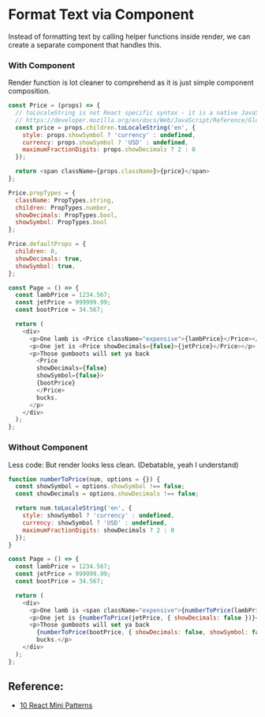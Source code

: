 # Format Text via Component

Instead of formatting text by calling helper functions inside render, we can create a separate component that handles this.

### With Component

Render function is lot cleaner to comprehend as it is just simple component composition.

```javascript
const Price = (props) => {
  // toLocaleString is not React specific syntax - it is a native JavaScript function used fo formatting
  // https://developer.mozilla.org/en/docs/Web/JavaScript/Reference/Global_Objects/Number/toLocaleString
  const price = props.children.toLocaleString('en', {
    style: props.showSymbol ? 'currency' : undefined,
    currency: props.showSymbol ? 'USD' : undefined,
    maximumFractionDigits: props.showDecimals ? 2 : 0
  });

  return <span className={props.className}>{price}</span>
};

Price.propTypes = {
  className: PropTypes.string,
  children: PropTypes.number,
  showDecimals: PropTypes.bool,
  showSymbol: PropTypes.bool
};

Price.defaultProps = {
  children: 0,
  showDecimals: true,
  showSymbol: true,
};

const Page = () => {
  const lambPrice = 1234.567;
  const jetPrice = 999999.99;
  const bootPrice = 34.567;

  return (
    <div>
      <p>One lamb is <Price className="expensive">{lambPrice}</Price></p>
      <p>One jet is <Price showDecimals={false}>{jetPrice}</Price></p>
      <p>Those gumboots will set ya back
        <Price
        showDecimals={false}
        showSymbol={false}>
        {bootPrice}
        </Price>
        bucks.
      </p>
    </div>
  );
};
```

### Without Component

Less code: But render looks less clean. \(Debatable, yeah I understand\)

```javascript
function numberToPrice(num, options = {}) {
  const showSymbol = options.showSymbol !== false;
  const showDecimals = options.showDecimals !== false;

  return num.toLocaleString('en', {
    style: showSymbol ? 'currency' : undefined,
    currency: showSymbol ? 'USD' : undefined,
    maximumFractionDigits: showDecimals ? 2 : 0
  });
}

const Page = () => {
  const lambPrice = 1234.567;
  const jetPrice = 999999.99;
  const bootPrice = 34.567;

  return (
    <div>
      <p>One lamb is <span className="expensive">{numberToPrice(lambPrice)}</span></p>
      <p>One jet is {numberToPrice(jetPrice, { showDecimals: false })}</p>
      <p>Those gumboots will set ya back
        {numberToPrice(bootPrice, { showDecimals: false, showSymbol: false })}
        bucks.</p>
    </div>
  );
};
```

## Reference:

* [10 React Mini Patterns](https://hackernoon.com/10-react-mini-patterns-c1da92f068c5)

